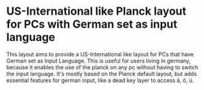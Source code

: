 # US-International like Planck layout for PCs with German set as input language

This layout aims to provide a US-International like layout for PCs that have German set as Input Language. This is useful for users living in germany, because it enables the use of the planck on any pc without having to switch the input language. It's mostly based on the Planck default layout, but adds essential features for german input, like a dead key layer to access ä, ö, ü.
